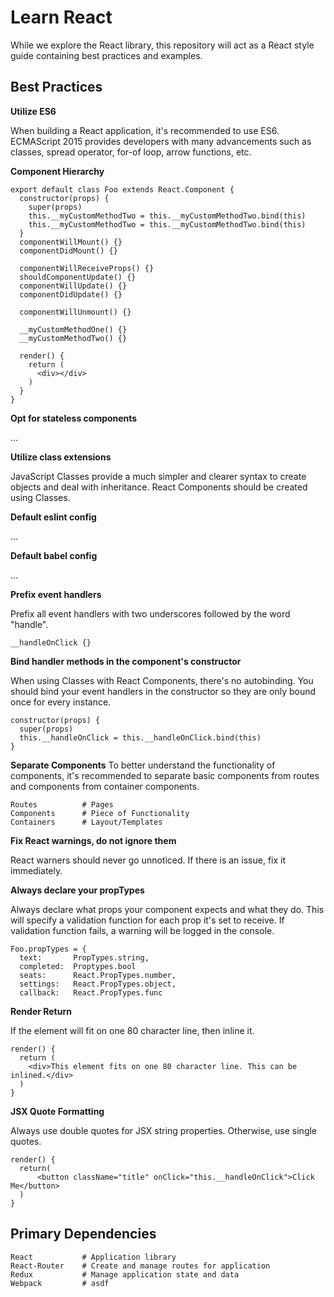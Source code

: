 # Learn React

While we explore the React library, this repository will act as a React style guide containing best practices and examples.

## Best Practices
**Utilize ES6**

When building a React application, it's recommended to use ES6. ECMAScript 2015 provides developers with many advancements such as classes, spread operator, for-of loop, arrow functions, etc.

**Component Hierarchy**

```
export default class Foo extends React.Component {
  constructor(props) {
    super(props)
    this.__myCustomMethodTwo = this.__myCustomMethodTwo.bind(this)
    this.__myCustomMethodTwo = this.__myCustomMethodTwo.bind(this)
  }
  componentWillMount() {}
  componentDidMount() {}

  componentWillReceiveProps() {}
  shouldComponentUpdate() {}
  componentWillUpdate() {}
  componentDidUpdate() {}

  componentWillUnmount() {}

  __myCustomMethodOne() {}
  __myCustomMethodTwo() {}

  render() {
    return (
      <div></div>
    )
  }
}
```

**Opt for stateless components**

...

**Utilize class extensions**

JavaScript Classes provide a much simpler and clearer syntax to create objects and deal with inheritance. React Components should be created using Classes.

**Default eslint config**

...

**Default babel config**

...

**Prefix event handlers**

Prefix all event handlers with two underscores followed by the word "handle".
```
__handleOnClick {}
```

**Bind handler methods in the component's constructor**

When using Classes with React Components, there's no autobinding. You should bind your event handlers in the constructor so they are only bound once for every instance.
```
constructor(props) {
  super(props)
  this.__handleOnClick = this.__handleOnClick.bind(this)
}
```

**Separate Components**
To better understand the functionality of components, it's recommended to separate basic components from routes and components from container components.
```
Routes          # Pages
Components      # Piece of Functionality
Containers      # Layout/Templates

```

**Fix React warnings, do not ignore them**

React warners should never go unnoticed. If there is an issue, fix it immediately.

**Always declare your propTypes**

Always declare what props your component expects and what they do. This will specify a validation function for each prop it's set to receive. If validation function fails, a warning will be logged in the console.
```
Foo.propTypes = {
  text:       PropTypes.string,
  completed:  Proptypes.bool
  seats:      React.PropTypes.number,
  settings:   React.PropTypes.object,
  callback:   React.PropTypes.func
```

**Render Return**

If the element will fit on one 80 character line, then inline it.
```
render() {
  return (
    <div>This element fits on one 80 character line. This can be inlined.</div>
  )
}
```

**JSX Quote Formatting**

Always use double quotes for JSX string properties. Otherwise, use single quotes.
```
render() {
  return(
      <button className="title" onClick="this.__handleOnClick">Click Me</button>
  )
}
```


## Primary Dependencies
```
React           # Application library
React-Router    # Create and manage routes for application
Redux           # Manage application state and data
Webpack         # asdf
```
